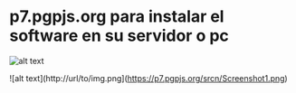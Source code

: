 #  p7.pgpjs.org para instalar el software en su servidor o pc

![alt text](http://pgpjs.org/srcn/Screenshot1.png)



![alt text](http://url/to/img.png](https://p7.pgpjs.org/srcn/Screenshot1.png)


